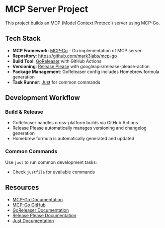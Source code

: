 # MCP Server Project

This project builds an MCP (Model Context Protocol) server using MCP-Go.

## Tech Stack

- **MCP Framework**: [MCP-Go](https://mcp-go.dev/servers) - Go implementation of MCP server
- **Repository**: https://github.com/mark3labs/mcp-go
- **Build Tool**: [GoReleaser](https://goreleaser.com/) with GitHub Actions
- **Versioning**: [Release Please](https://github.com/googleapis/release-please-action) with googleapis/release-please-action
- **Package Management**: GoReleaser config includes Homebrew formula generation
- **Task Runner**: [Just](https://github.com/casey/just) for common commands

## Development Workflow

### Build & Release
- GoReleaser handles cross-platform builds via GitHub Actions
- Release Please automatically manages versioning and changelog generation
- Homebrew formula is automatically generated and updated

### Common Commands
Use `just` to run common development tasks:
- Check `justfile` for available commands

## Resources
- [MCP-Go Documentation](https://mcp-go.dev/servers)
- [MCP-Go GitHub](https://github.com/mark3labs/mcp-go)
- [GoReleaser Documentation](https://goreleaser.com/)
- [Release Please Documentation](https://github.com/google-github-actions/release-please-action)
- [Just Documentation](https://github.com/casey/just)